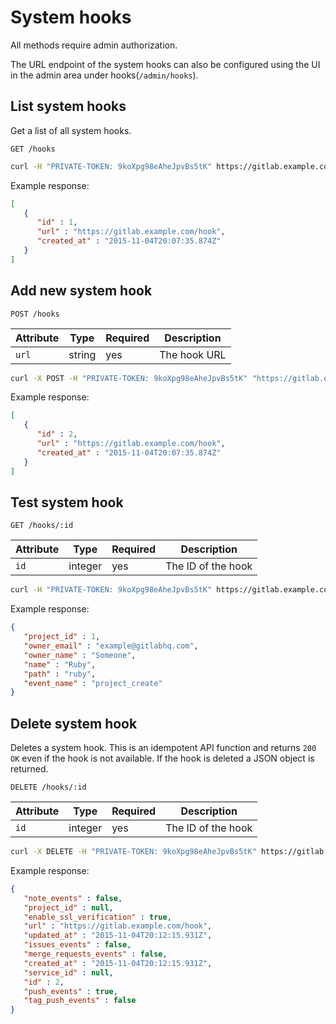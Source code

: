 # System hooks

All methods require admin authorization.

The URL endpoint of the system hooks can also be configured using the UI in
the admin area under hooks(`/admin/hooks`).

## List system hooks

Get a list of all system hooks.

```
GET /hooks
```

```bash
curl -H "PRIVATE-TOKEN: 9koXpg98eAheJpvBs5tK" https://gitlab.example.com/api/v3/hooks
```

Example response:

```json
[
   {
      "id" : 1,
      "url" : "https://gitlab.example.com/hook",
      "created_at" : "2015-11-04T20:07:35.874Z"
   }
]
```

## Add new system hook

```
POST /hooks
```

| Attribute | Type | Required | Description |
| --------- | ---- | -------- | ----------- |
| `url` | string | yes | The hook URL |

```bash
curl -X POST -H "PRIVATE-TOKEN: 9koXpg98eAheJpvBs5tK" "https://gitlab.example.com/api/v3/hooks?url=https://gitlab.example.com/hook"
```

Example response:

```json
[
   {
      "id" : 2,
      "url" : "https://gitlab.example.com/hook",
      "created_at" : "2015-11-04T20:07:35.874Z"
   }
]
```

## Test system hook

```
GET /hooks/:id
```

| Attribute | Type | Required | Description |
| --------- | ---- | -------- | ----------- |
| `id` | integer | yes | The ID of the hook |

```bash
curl -H "PRIVATE-TOKEN: 9koXpg98eAheJpvBs5tK" https://gitlab.example.com/api/v3/hooks/2
```

Example response:

```json
{
   "project_id" : 1,
   "owner_email" : "example@gitlabhq.com",
   "owner_name" : "Someone",
   "name" : "Ruby",
   "path" : "ruby",
   "event_name" : "project_create"
}
```

## Delete system hook

Deletes a system hook. This is an idempotent API function and returns `200 OK`
even if the hook is not available. If the hook is deleted a JSON object is
returned.

```
DELETE /hooks/:id
```

| Attribute | Type | Required | Description |
| --------- | ---- | -------- | ----------- |
| `id` | integer | yes | The ID of the hook |

```bash
curl -X DELETE -H "PRIVATE-TOKEN: 9koXpg98eAheJpvBs5tK" https://gitlab.example.com/api/v3/hooks/2
```

Example response:

```json
{
   "note_events" : false,
   "project_id" : null,
   "enable_ssl_verification" : true,
   "url" : "https://gitlab.example.com/hook",
   "updated_at" : "2015-11-04T20:12:15.931Z",
   "issues_events" : false,
   "merge_requests_events" : false,
   "created_at" : "2015-11-04T20:12:15.931Z",
   "service_id" : null,
   "id" : 2,
   "push_events" : true,
   "tag_push_events" : false
}
```
